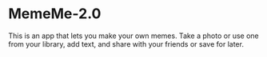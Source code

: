 # MemeMe-2.0

This is an app that lets you make your own memes. Take a photo or use one from your library, add text, and share with your friends or save for later.

